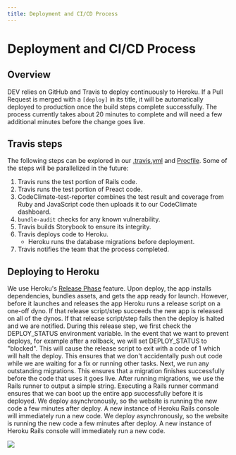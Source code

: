 ```yaml
---
title: Deployment and CI/CD Process
---
```


# Deployment and CI/CD Process

## Overview

DEV relies on GitHub and Travis to deploy continuously to Heroku. If a Pull
Request is merged with a `[deploy]` in its title, it will be automatically
deployed to production once the build steps complete successfully. The process
currently takes about 20 minutes to complete and will need a few additional
minutes before the change goes live.

## Travis steps

The following steps can be explored in our
[.travis.yml](https://github.com/thepracticaldev/dev.to/blob/master/.travis.yml)
and [Procfile](https://github.com/thepracticaldev/dev.to/blob/master/Procfile).
Some of the steps will be parallelized in the future:

1. Travis runs the test portion of Rails code.
1. Travis runs the test portion of Preact code.
1. CodeClimate-test-reporter combines the test result and coverage from Ruby and
   JavaScript code then uploads it to our CodeClimate dashboard.
1. `bundle-audit` checks for any known vulnerability.
1. Travis builds Storybook to ensure its integrity.
1. Travis deploys code to Heroku.
   - Heroku runs the database migrations before deployment.
1. Travis notifies the team that the process completed.

## Deploying to Heroku

We use Heroku's
[Release Phase](https://devcenter.heroku.com/articles/release-phase) feature.
Upon deploy, the app installs dependencies, bundles assets, and gets the app
ready for launch. However, before it launches and releases the app Heroku runs a
release script on a one-off dyno. If that release script/step succeeds the new
app is released on all of the dynos. If that release script/step fails then the
deploy is halted and we are notified. During this release step, we first check
the DEPLOY_STATUS environment variable. In the event that we want to prevent
deploys, for example after a rollback, we will set DEPLOY_STATUS to "blocked".
This will cause the release script to exit with a code of 1 which will halt the
deploy. This ensures that we don't accidentally push out code while we are
waiting for a fix or running other tasks. Next, we run any outstanding
migrations. This ensures that a migration finishes successfully before the code
that uses it goes live. After running migrations, we use the Rails runner to
output a simple string. Executing a Rails runner command ensures that we can
boot up the entire app successfully before it is deployed. We deploy
asynchronously, so the website is running the new code a few minutes after
deploy. A new instance of Heroku Rails console will immediately run a new code.
We deploy asynchronously, so the website is running the new code a few minutes
after deploy. A new instance of Heroku Rails console will immediately run a new
code.

![](https://devcenter0.assets.heroku.com/article-images/1494371187-release-phase-diagram-3.png)
